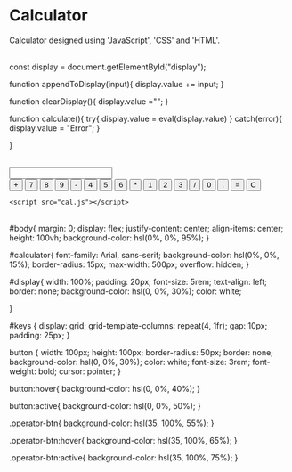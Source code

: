 # Calculator
Calculator designed using 'JavaScript', 'CSS' and 'HTML'. 

<br>
const display = document.getElementById("display");

function appendToDisplay(input){
    display.value += input;
}

function clearDisplay(){
    display.value ="";
}

function calculate(){
    try{
        display.value = eval(display.value)
    }
    catch(error){
        display.value = "Error";
    }

}

<br>
<!DOCTYPE html>
<html lang="en">
<head>
    <meta charset="UTF-8">
    <meta name="viewport" content="width=device-width, initial-scale=1.0">
    <title>Document</title>
    <link rel="stylesheet" href="cal.css">
</head>
<body>
    <div id="calculator">
        <input id="display" readonly>
        <div id="keys">
            <button onclick="appendToDisplay('+')" class="operator-btn">+</button>
            <button onclick="appendToDisplay('7')">7</button>
            <button onclick="appendToDisplay('8')">8</button>
            <button onclick="appendToDisplay('9')">9</button>
            <button onclick="appendToDisplay('-')" class="operator-btn">-</button>
            <button onclick="appendToDisplay('4')">4</button>
            <button onclick="appendToDisplay('5')">5</button>
            <button onclick="appendToDisplay('6')">6</button>
            <button onclick="appendToDisplay('*')" class="operator-btn">*</button>
            <button onclick="appendToDisplay('1')">1</button>
            <button onclick="appendToDisplay('2')">2</button>
            <button onclick="appendToDisplay('3')">3</button>
            <button onclick="appendToDisplay('/')" class="operator-btn">/</button>
            <button onclick="appendToDisplay('0')">0</button>
            <button onclick="appendToDisplay('.')">.</button>
            <button onclick="calculate()">=</button>
            <button onclick="clearDisplay()" class="operator-btn">C</button>
        </div>
    </div>
    

    <script src="cal.js"></script>
</body>
</html>

<br>
#body{
    margin: 0;
    display: flex;
    justify-content: center;
    align-items: center;
    height: 100vh;
    background-color: hsl(0%, 0%, 95%);
}

#calculator{
    font-family: Arial, sans-serif;
    background-color: hsl(0%, 0%, 15%);
    border-radius: 15px;
    max-width: 500px;
    overflow: hidden;
}

#display{
    width: 100%;
    padding: 20px;
    font-size: 5rem;
    text-align: left;
    border: none;
    background-color: hsl(0, 0%, 30%);
    color: white;

}

#keys {
    display: grid;
    grid-template-columns: repeat(4, 1fr);
    gap: 10px;
    padding: 25px;
}

button {
    width: 100px;
    height: 100px;
    border-radius: 50px;
    border: none;
    background-color: hsl(0, 0%, 30%);
    color: white;
    font-size: 3rem;
    font-weight: bold;
    cursor: pointer;
}

button:hover{
    background-color: hsl(0, 0%, 40%);
}

button:active{
    background-color: hsl(0, 0%, 50%);
}

.operator-btn{
    background-color: hsl(35, 100%, 55%);
} 

.operator-btn:hover{
    background-color: hsl(35, 100%, 65%);
}

.operator-btn:active{
    background-color: hsl(35, 100%, 75%);
}
